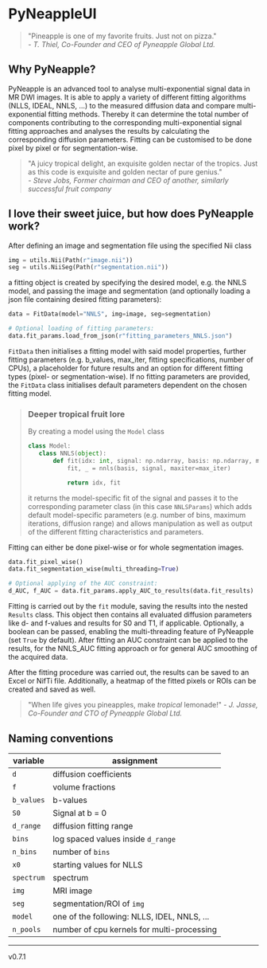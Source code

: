 # PyNeappleUI

> "Pineapple is one of my favorite fruits. Just not on pizza."  
> _- T. Thiel, Co-Founder and CEO of Pyneapple Global Ltd._

## Why PyNeapple?

PyNeapple is an advanced tool to analyse multi-exponential signal data in MR DWI images. It is able to apply a
variety of different fitting algorithms (NLLS, IDEAL, NNLS, ...) to the measured diffusion data and compare
multi-exponential fitting methods. Thereby it can determine the total number of components contributing to the
corresponding multi-exponential signal fitting approaches and analyses the results by calculating the corresponding
diffusion parameters. Fitting can be customised to be done pixel by pixel or for segmentation-wise.

> "A juicy tropical delight, an exquisite golden nectar of the tropics. Just as this code is exquisite and golden nectar
> of pure genius."  
> _- Steve Jobs, Former chairman and CEO of another, similarly successful fruit company_

## I love their sweet juice, but how does PyNeapple work?

After defining an image and segmentation file using the specified Nii class

```python
img = utils.Nii(Path(r"image.nii"))
seg = utils.NiiSeg(Path(r"segmentation.nii"))
```

a fitting object is created by specifying the desired model, e.g. the NNLS model, and passing the image and
segmentation (and optionally loading a json file containing desired fitting parameters):

```python
data = FitData(model="NNLS", img=image, seg=segmentation)

# Optional loading of fitting parameters:
data.fit_params.load_from_json(r"fitting_parameters_NNLS.json")
```

```FitData``` then initialises a fitting model with said model properties, further fitting parameters (e.g.
b_values, max_iter, fitting specifications, number of CPUs), a placeholder for future results and an option for
different fitting types (pixel- or segmentation-wise). If no fitting parameters are provided, the ```FitData``` class
initialises default parameters dependent on the chosen fitting model.

> ### Deeper tropical fruit lore
>
>By creating a model using the ```Model``` class
>
> ```python
>class Model:
>    class NNLS(object):
>        def fit(idx: int, signal: np.ndarray, basis: np.ndarray, max_iter: int | None):
>            fit, _ = nnls(basis, signal, maxiter=max_iter)
>
>            return idx, fit
>```
>
>it returns the model-specific fit of the signal and passes it to the corresponding parameter class (in this
> case ```NNLSParams```) which adds default model-specific parameters (e.g. number of bins, maximum iterations,
> diffusion
> range) and allows manipulation as well as output of the different fitting characteristics and parameters.


Fitting can either be done pixel-wise or for whole segmentation images.

```python
data.fit_pixel_wise()
data.fit_segmentation_wise(multi_threading=True)

# Optional applying of the AUC constraint:
d_AUC, f_AUC = data.fit_params.apply_AUC_to_results(data.fit_results)
```

Fitting is carried out by the ```fit``` module, saving the results into the nested ```Results``` class. This object then
contains all evaluated diffusion parameters like d- and f-values and results for S0 and T1, if applicable. Optionally,
a boolean can be passed, enabling the multi-threading feature of PyNeapple (set ```True``` by default). After fitting an
AUC constraint can be applied to the results, for the NNLS_AUC fitting approach or for general AUC smoothing of the
acquired data.

After the fitting procedure was carried out, the results can be saved to an Excel or NifTi file. Additionally, a heatmap
of the fitted pixels or ROIs can be created and saved as well.

> "When life gives you pineapples, make _tropical_ lemonade!"
> _- J. Jasse, Co-Founder and CTO of Pyneapple Global Ltd._

## Naming conventions

<center>

| variable   | assignment                                  |
|------------|---------------------------------------------|
| `d`        | diffusion coefficients                      |
| `f`        | volume fractions                            |
| `b_values` | b-values                                    |
| `S0`       | Signal at b = 0                             |
| `d_range`  | diffusion fitting range                     |
| `bins`     | log spaced values inside `d_range`          |
| `n_bins`   | number of `bins`                            |
| `x0`       | starting values for NLLS                    |
| `spectrum` | spectrum                                    |
| `img`      | MRI image                                   |
| `seg`      | segmentation/ROI of `img`                   |
| `model`    | one of the following: NLLS, IDEL, NNLS, ... |
| `n_pools`  | number of cpu kernels for multi-processing  |

</center>

---
v0.7.1
